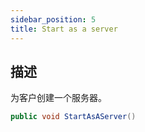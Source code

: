 ```yaml
---
sidebar_position: 5
title: Start as a server
---
```


## 描述

为客户创建一个服务器。

```cs
public void StartAsAServer()
```
